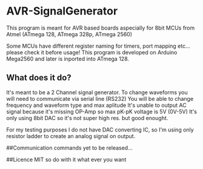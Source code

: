 # AVR-SignalGenerator

This program is meant for AVR based boards aspecially for 8bit MCUs from Atmel (ATmega 128, ATmega 328p, ATmega 2560)

Some MCUs have different register naming for timers, port mapping etc... please check it before usage!
This program is developed on Arduino Mega2560 and later is inported into ATmega 128.

## What does it do?

It's meant to be a 2 Channel signal generator.
To change waveforms you will need to communicate via serial line (RS232)
You will be able to change frequency and waveform type and max aplitude
It's unable to output AC signal because it's missing OP-Amp so max pK-pK voltage is 5V (0V-5V)
It's only using 8bit DAC so it's not super high res. but good enought.

For my testing purposes I do not have DAC converting IC, so I'm using only resistor ladder to create an analog signal on output.

##Communication commands
yet to be released...

##Licence
MIT so do with it what ever you want
